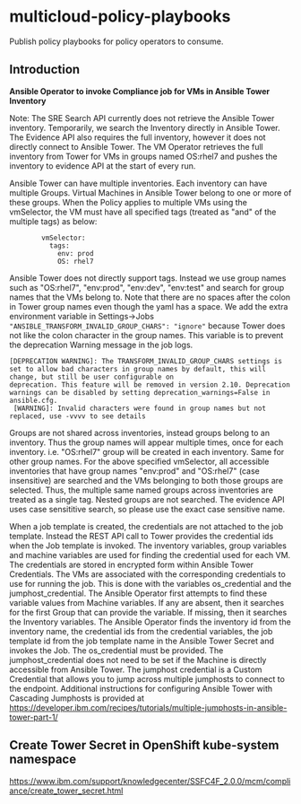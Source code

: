 # multicloud-policy-playbooks
Publish policy playbooks for policy operators to consume.

## Introduction
**Ansible Operator to invoke Compliance job for VMs in Ansible Tower Inventory**

Note: The SRE Search API currently does not retrieve the Ansible Tower inventory. Temporarily, we search the Inventory directly in Ansible Tower. The Evidence API also requires the full inventory, however it does not directly connect to Ansible Tower. The VM Operator retrieves the full inventory from Tower for VMs in groups named OS:rhel7 and pushes the inventory to evidence API at the start of every run.

Ansible Tower can have multiple inventories. Each inventory can have multiple Groups. Virtual Machines in Ansible Tower belong to one or more of these groups. When the Policy applies to multiple VMs using the vmSelector, the VM must have all specified tags (treated as "and" of the multiple tags) as below:
```
        vmSelector:
          tags:
            env: prod
            OS: rhel7
```
Ansible Tower does not directly support tags. Instead we use group names such as "OS:rhel7", "env:prod", "env:dev", "env:test" and search for group names that the VMs belong to. Note that there are no spaces after the colon in Tower group names even though the yaml has a space. We add the extra environment variable in Settings->Jobs ```"ANSIBLE_TRANSFORM_INVALID_GROUP_CHARS": "ignore"``` because Tower does not like the colon character in the group names. This variable is to prevent the deprecation Warning message in the job logs.
```
[DEPRECATION WARNING]: The TRANSFORM_INVALID_GROUP_CHARS settings is set to allow bad characters in group names by default, this will change, but still be user configurable on
deprecation. This feature will be removed in version 2.10. Deprecation warnings can be disabled by setting deprecation_warnings=False in ansible.cfg.
 [WARNING]: Invalid characters were found in group names but not replaced, use -vvvv to see details
```

Groups are not shared across inventories, instead groups belong to an inventory. Thus the group names will appear multiple times, once for each inventory. i.e. "OS:rhel7" group will be created in each inventory. Same for other group names.
For the above specified vmSelector, all accessible inventories that have group names "env:prod" and "OS:rhel7" (case insensitive) are searched and the VMs belonging to both those groups are selected. Thus, the multiple same named groups across inventories are treated as a single tag. Nested groups are not searched.
The evidence API uses case sensititive search, so please use the exact case sensitive name.

When a job template is created, the credentials are not attached to the job template. Instead the REST API call to Tower provides the credential ids when the Job template is invoked. The inventory variables, group variables and machine variables are used for finding the credential used for each VM. The credentials are stored in encrypted form within Ansible Tower Credentials. The VMs are associated with the corresponding credentials to use for running the job. This is done with the variables os_credential and the jumphost_credential. The Ansible Operator first attempts to find these variable values from Machine variables. If any are absent, then it searches for the first Group that can provide the variable. If missing, then it searches the Inventory variables. The Ansible Operator finds the inventory id from the inventory name, the credential ids from the credential variables, the job template id from the job template name in the Ansible Tower Secret and invokes the Job. The os_credential must be provided. The jumphost_credential does not need to be set if the Machine is directly accessible from Ansible Tower. The jumphost credential is a Custom Credential that allows you to jump across multiple jumphosts to connect to the endpoint. Additional instructions for configuring Ansible Tower with Cascading Jumphosts is provided at https://developer.ibm.com/recipes/tutorials/multiple-jumphosts-in-ansible-tower-part-1/

## Create Tower Secret in OpenShift kube-system namespace
https://www.ibm.com/support/knowledgecenter/SSFC4F_2.0.0/mcm/compliance/create_tower_secret.html
